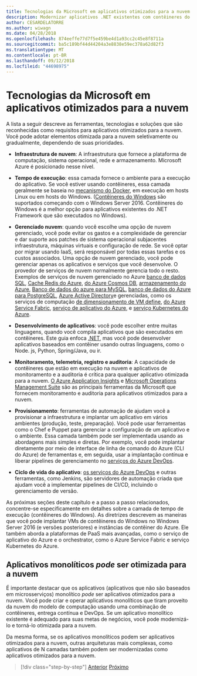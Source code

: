 ```yaml
---
title: Tecnologias da Microsoft em aplicativos otimizados para a nuvem
description: Modernizar aplicativos .NET existentes com contêineres do Windows e de nuvem do Azure | Tecnologias da Microsoft em aplicativos otimizados para a nuvem
author: CESARDELATORRE
ms.author: wiwagn
ms.date: 04/28/2018
ms.openlocfilehash: 874eeffe77d7f5e459be4d1a93cc2c45e8f8711a
ms.sourcegitcommit: ba5c189bf44d44204a3e8838e59ec378a62d82f3
ms.translationtype: MT
ms.contentlocale: pt-BR
ms.lasthandoff: 09/12/2018
ms.locfileid: "44698975"
---
```

# <a name="microsoft-technologies-in-cloud-optimized-applications"></a>Tecnologias da Microsoft em aplicativos otimizados para a nuvem

A lista a seguir descreve as ferramentas, tecnologias e soluções que são reconhecidas como requisitos para aplicativos otimizados para a nuvem. Você pode adotar elementos otimizada para a nuvem seletivamente ou gradualmente, dependendo de suas prioridades.

-   **Infraestrutura de nuvem**: A infraestrutura que fornece a plataforma de computação, sistema operacional, rede e armazenamento. Microsoft Azure é posicionado nesse nível.

-   **Tempo de execução**: essa camada fornece o ambiente para a execução do aplicativo. Se você estiver usando contêineres, essa camada geralmente se baseia no [mecanismo do Docker](https://docs.docker.com/engine/), em execução em hosts Linux ou em hosts do Windows. ([Contêineres do Windows](https://docs.microsoft.com/virtualization/windowscontainers/about/) são suportados começando com o Windows Server 2016. Contêineres do Windows é a melhor opção para aplicativos existentes do .NET Framework que são executados no Windows).

-   **Gerenciado nuvem**: quando você escolhe uma opção de nuvem gerenciado, você pode evitar os gastos e a complexidade de gerenciar e dar suporte aos patches de sistema operacional subjacentes infraestrutura, máquinas virtuais e configuração de rede. Se você optar por migrar usando IaaS, será responsável por todas essas tarefas e os custos associados. Uma opção de nuvem gerenciado, você pode gerenciar apenas os aplicativos e serviços que você desenvolve. O provedor de serviços de nuvem normalmente gerencia todo o resto. Exemplos de serviços de nuvem gerenciado no Azure [banco de dados SQL](https://azure.microsoft.com/services/sql-database), [Cache Redis do Azure](https://azure.microsoft.com/services/cache/), [do Azure Cosmos DB](https://azure.microsoft.com/services/cosmos-db/), [armazenamento do Azure](https://azure.microsoft.com/services/storage/), [Banco de dados do azure para MySQL](https://azure.microsoft.com/services/mysql/), [banco de dados do Azure para PostgreSQL](https://azure.microsoft.com/services/postgresql/), [Azure Active Directory](https://azure.microsoft.com/services/active-directory/)e gerenciadas, como os serviços de computação [de dimensionamento de VM define](https://azure.microsoft.com/services/virtual-machine-scale-sets/), [do Azure Service Fabric](https://azure.microsoft.com/services/service-fabric/), [serviço de aplicativo do Azure](https://azure.microsoft.com/services/app-service/), e [serviço Kubernetes do Azure](https://azure.microsoft.com/services/container-service/).

-   **Desenvolvimento de aplicativos**: você pode escolher entre muitas linguagens, quando você compila aplicativos que são executados em contêineres. Este guia enfoca [.NET](https://www.microsoft.com/net), mas você pode desenvolver aplicativos baseados em contêiner usando outras linguagens, como o Node. js, Python, Spring/Java, ou ir.

-   **Monitoramento, telemetria, registro e auditoria**: A capacidade de contêineres que estão em execução na nuvem e aplicativos de monitoramento e a auditoria é crítica para qualquer aplicativo otimizada para a nuvem. [O Azure Application Insights](https://azure.microsoft.com/services/application-insights/) e [Microsoft Operations Management Suite](https://www.microsoft.com/cloud-platform/operations-management-suite) são as principais ferramentas da Microsoft que fornecem monitoramento e auditoria para aplicativos otimizados para a nuvem.

-   **Provisionamento**: ferramentas de automação de ajudam você a provisionar a infraestrutura e implantar um aplicativo em vários ambientes (produção, teste, preparação). Você pode usar ferramentas como o Chef e Puppet para gerenciar a configuração de um aplicativo e o ambiente. Essa camada também pode ser implementada usando as abordagens mais simples e diretas. Por exemplo, você pode implantar diretamente por meio de interface de linha de comando do Azure (CLI do Azure) de ferramentas e, em seguida, usar a implantação contínua e liberar pipelines de gerenciamento no [serviços do Azure DevOps](https://visualstudio.microsoft.com/team-services/).

-   **Ciclo de vida do aplicativo**: [os serviços do Azure DevOps](https://visualstudio.microsoft.com/team-services/) e outras ferramentas, como Jenkins, são servidores de automação criada que ajudam você a implementar pipelines de CI/CD, incluindo o gerenciamento de versão.

As próximas seções deste capítulo e a passo a passo relacionados, concentre-se especificamente em detalhes sobre a camada de tempo de execução (contêineres do Windows). As diretrizes descrevem as maneiras que você pode implantar VMs de contêineres do Windows no Windows Server 2016 (e versões posteriores) e instâncias de contêiner do Azure. Ele também aborda a plataformas de PaaS mais avançadas, como o serviço de aplicativo do Azure e o orchestrator, como o Azure Service Fabric e serviço Kubernetes do Azure.

## <a name="monolithic-applications-can-be-cloud-optimized"></a>Aplicativos monolíticos *pode* ser otimizada para a nuvem

É importante destacar que os aplicativos (aplicativos que não são baseados em microsserviços) monolítico *pode* ser aplicativos otimizados para a nuvem. Você pode criar e operar aplicativos monolíticos que tiram proveito da nuvem do modelo de computação usando uma combinação de contêineres, entrega contínua e DevOps. Se um aplicativo monolítico existente é adequado para suas metas de negócios, você pode modernizá-lo e torná-lo otimizada para a nuvem.

Da mesma forma, se os aplicativos monolíticos podem ser aplicativos otimizados para a nuvem, outras arquiteturas mais complexas, como aplicativos de N camadas também podem ser modernizadas como aplicativos otimizados para a nuvem.

>[!div class="step-by-step"]
[Anterior](reasons-to-modernize-existing-net-apps-to-cloud-optimized-applications.md)
[Próximo](what-about-cloud-native-applications.md)

